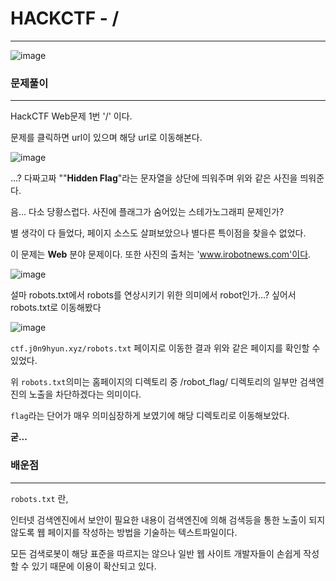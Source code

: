 # HACKCTF - /

---



![image](https://user-images.githubusercontent.com/33051018/68993832-b532c300-08bf-11ea-8c1b-73b112001fe9.png)



### 문제풀이

---

HackCTF Web문제 1번 '/' 이다.

문제를 클릭하면 url이 있으며 해당 url로 이동해본다.



![image](https://user-images.githubusercontent.com/33051018/68993853-d5628200-08bf-11ea-87c3-e36c7bcbde97.png)



...? 다짜고짜 ""**Hidden Flag**"라는 문자열을 상단에 띄워주며 위와 같은 사진을 띄워준다.

음... 다소 당황스럽다. 사진에 플래그가 숨어있는 스테가노그래피 문제인가?

별 생각이 다 들었다, 페이지 소스도 살펴보았으나 별다른 특이점을 찾을수 없었다.

이 문제는 **Web** 분야 문제이다. 또한 사진의 출처는 'www.irobotnews.com'이다.

![image](https://user-images.githubusercontent.com/33051018/68993915-5883d800-08c0-11ea-821f-12289682d290.png)

설마 robots.txt에서 robots를 연상시키기 위한 의미에서 robot인가...? 싶어서 robots.txt로 이동해봤다

![image](https://user-images.githubusercontent.com/33051018/68993960-9254de80-08c0-11ea-86c8-528b339fc388.png)

`ctf.j0n9hyun.xyz/robots.txt` 페이지로 이동한 결과 위와 같은 페이지를 확인할 수 있었다.

위 `robots.txt`의미는 홈페이지의 디렉토리 중 /robot_flag/ 디렉토리의 일부만 검색엔진의 노출을 차단하겠다는 의미이다.

`flag`라는 단어가 매우 의미심장하게 보였기에 해당 디렉토리로 이동해보았다.

**굳...**



### 배운점

---

`robots.txt` 란, 

인터넷 검색엔진에서 보안이 필요한 내용이 검색엔진에 의해 검색등을 통한 노출이 되지 않도록 웹 페이지를 작성하는 방법을 기술하는 텍스트파일이다.

모든 검색로봇이 해당 표준을 따르지는 않으나 일반 웹 사이트 개발자들이 손쉽게 작성할 수 있기 때문에 이용이 확산되고 있다.




